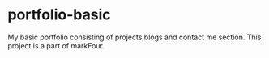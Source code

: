 # portfolio-basic
My basic portfolio consisting of projects,blogs and contact me section. This project is a part of markFour.
